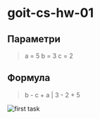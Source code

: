 # goit-cs-hw-01


## Параметри   
> a = 5
> b = 3
> c = 2


## Формула   
> b - c + a | 3 - 2 + 5  


![first task]('/calc.png')